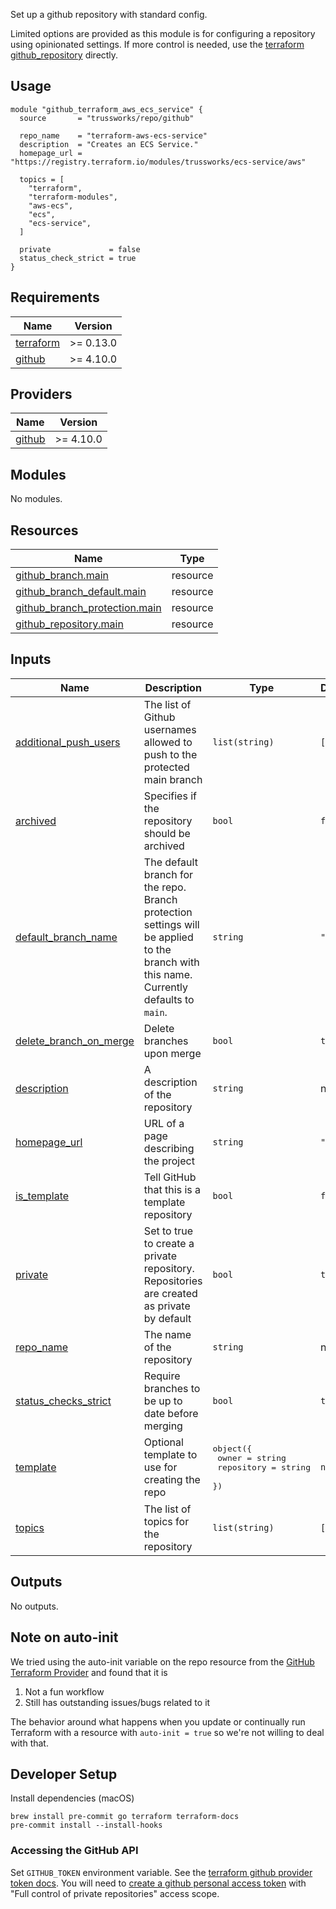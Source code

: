 Set up a github repository with standard config.

Limited options are provided as this module is for configuring a repository using opinionated settings. If more control is needed, use the [terraform github_repository](https://www.terraform.io/docs/providers/github/r/repository.html) directly.

## Usage

```hcl
module "github_terraform_aws_ecs_service" {
  source       = "trussworks/repo/github"

  repo_name    = "terraform-aws-ecs-service"
  description  = "Creates an ECS Service."
  homepage_url = "https://registry.terraform.io/modules/trussworks/ecs-service/aws"

  topics = [
    "terraform",
    "terraform-modules",
    "aws-ecs",
    "ecs",
    "ecs-service",
  ]

  private             = false
  status_check_strict = true
}
```

<!-- BEGINNING OF PRE-COMMIT-TERRAFORM DOCS HOOK -->
## Requirements

| Name | Version |
|------|---------|
| <a name="requirement_terraform"></a> [terraform](#requirement\_terraform) | >= 0.13.0 |
| <a name="requirement_github"></a> [github](#requirement\_github) | >= 4.10.0 |

## Providers

| Name | Version |
|------|---------|
| <a name="provider_github"></a> [github](#provider\_github) | >= 4.10.0 |

## Modules

No modules.

## Resources

| Name | Type |
|------|------|
| [github_branch.main](https://registry.terraform.io/providers/integrations/github/latest/docs/resources/branch) | resource |
| [github_branch_default.main](https://registry.terraform.io/providers/integrations/github/latest/docs/resources/branch_default) | resource |
| [github_branch_protection.main](https://registry.terraform.io/providers/integrations/github/latest/docs/resources/branch_protection) | resource |
| [github_repository.main](https://registry.terraform.io/providers/integrations/github/latest/docs/resources/repository) | resource |

## Inputs

| Name | Description | Type | Default | Required |
|------|-------------|------|---------|:--------:|
| <a name="input_additional_push_users"></a> [additional\_push\_users](#input\_additional\_push\_users) | The list of Github usernames allowed to push to the protected main branch | `list(string)` | `[]` | no |
| <a name="input_archived"></a> [archived](#input\_archived) | Specifies if the repository should be archived | `bool` | `false` | no |
| <a name="input_default_branch_name"></a> [default\_branch\_name](#input\_default\_branch\_name) | The default branch for the repo. Branch protection settings will be applied to the branch with this name. Currently defaults to `main`. | `string` | `"main"` | no |
| <a name="input_delete_branch_on_merge"></a> [delete\_branch\_on\_merge](#input\_delete\_branch\_on\_merge) | Delete branches upon merge | `bool` | `true` | no |
| <a name="input_description"></a> [description](#input\_description) | A description of the repository | `string` | n/a | yes |
| <a name="input_homepage_url"></a> [homepage\_url](#input\_homepage\_url) | URL of a page describing the project | `string` | `""` | no |
| <a name="input_is_template"></a> [is\_template](#input\_is\_template) | Tell GitHub that this is a template repository | `bool` | `false` | no |
| <a name="input_private"></a> [private](#input\_private) | Set to true to create a private repository. Repositories are created as private by default | `bool` | `true` | no |
| <a name="input_repo_name"></a> [repo\_name](#input\_repo\_name) | The name of the repository | `string` | n/a | yes |
| <a name="input_status_checks_strict"></a> [status\_checks\_strict](#input\_status\_checks\_strict) | Require branches to be up to date before merging | `bool` | `true` | no |
| <a name="input_template"></a> [template](#input\_template) | Optional template to use for creating the repo | <pre>object({<br>    owner      = string<br>    repository = string<br>  })</pre> | `null` | no |
| <a name="input_topics"></a> [topics](#input\_topics) | The list of topics for the repository | `list(string)` | `[]` | no |

## Outputs

No outputs.
<!-- END OF PRE-COMMIT-TERRAFORM DOCS HOOK -->

## Note on auto-init

We tried using the auto-init variable on the repo resource from the [GitHub Terraform Provider](https://www.terraform.io/docs/providers/github/index.html) and found that it is

1. Not a fun workflow
1. Still has outstanding issues/bugs related to it

The behavior around what happens when you update or continually run Terraform with a resource with `auto-init = true` so we're not willing to deal with that.

## Developer Setup

Install dependencies (macOS)

```shell
brew install pre-commit go terraform terraform-docs
pre-commit install --install-hooks
```

### Accessing the GitHub API

Set `GITHUB_TOKEN` environment variable. See the [terraform github provider token docs](https://www.terraform.io/docs/providers/github/index.html#token). You will need to [create a github personal access token](https://github.com/settings/tokens/new) with "Full control of private repositories" access scope.
